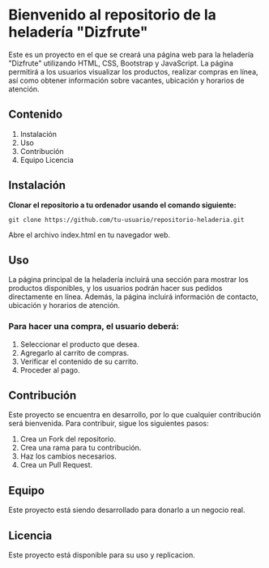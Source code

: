 # Bienvenido al repositorio de la heladería "Dizfrute"

Este es un proyecto en el que se creará una página web para la heladería "Dizfrute" utilizando HTML, CSS, Bootstrap y JavaScript. La página permitirá a los usuarios visualizar los productos, realizar compras en línea, así como obtener información sobre vacantes, ubicación y horarios de atención.

## Contenido
1. Instalación
2. Uso
3. Contribución
4. Equipo
Licencia

## Instalación
**Clonar el repositorio a tu ordenador usando el comando siguiente:**
```
git clone https://github.com/tu-usuario/repositorio-heladeria.git 
```
Abre el archivo index.html en tu navegador web.

## Uso
La página principal de la heladería incluirá una sección para mostrar los productos disponibles, y los usuarios podrán hacer sus pedidos directamente en línea. Además, la página incluirá información de contacto, ubicación y horarios de atención.

### Para hacer una compra, el usuario deberá:

1. Seleccionar el producto que desea.
2. Agregarlo al carrito de compras.
3. Verificar el contenido de su carrito.
4. Proceder al pago.


## Contribución
Este proyecto se encuentra en desarrollo, por lo que cualquier contribución será bienvenida. Para contribuir, sigue los siguientes pasos:

1. Crea un Fork del repositorio.
2. Crea una rama para tu contribución.
3. Haz los cambios necesarios.
4. Crea un Pull Request.

## Equipo
Este proyecto está siendo desarrollado para donarlo a un negocio real.

## Licencia
Este proyecto está disponible para su uso y replicacion.
